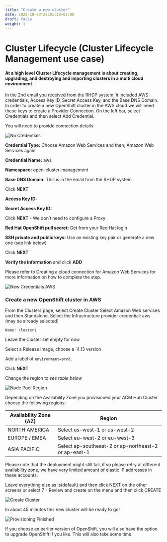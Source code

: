 ```yaml
---
title: "Create a new cluster"
date: 2023-10-23T22:01:13+02:00
draft: false
weight: 1
---
```


# Cluster Lifecycle (Cluster Lifecycle Management use case)

#### At a high level Cluster Lifecycle management is about creating, upgrading, and destroying and importing clusters in a multi cloud environment.

In the 2nd email you received from the RHDP system, it included AWS credentials, Access Key ID, Secret Access Key, and the Base DNS Domain.  In order to create a new OpenShift cluster in the AWS cloud we will need these keys to create a Provider Connection. On the left bar, select Credentials and then select Add Credential.

You will need to provide connection details

![No Credentials](/101_1.png)

**Credential Type:** Choose Amazon Web Services and then, Amazon Web Services again

**Credential Name:**  aws

**Namespace:** open-cluster-management

**Base DNS Domain:** This is in the email from the RHDP system

Click **NEXT**

**Access Key ID:** 

**Secret Access Key ID:** 

Click **NEXT** - We don’t need to configure a Proxy

**Red Hat OpenShift pull secret:**  Get from your Red Hat login

**SSH private and public keys:**  Use an existing key pair or generate a new one (see link below)

Click **NEXT**

**Verify the information** and click **ADD**

Please refer to Creating a cloud connection for Amazon Web Services for more information on how to complete the step.

![New Credentials AWS](/101_2.png)

### Create a new OpenShift cluster in AWS

From the Clusters page, select Create Cluster
Select Amazon Web services and then Standalone.
Select the Infrastructure provider credential: aws (may be already selected)

```Name: cluster1```

Leave the Cluster set empty for now

Select a Release Image, choose a `4.13 version

Add a label of `environment=prod.`

Click **NEXT**

Change the region to *see table below*

![Node Pool Region](/101_3.png)

Depending on the Availability Zone you provisioned your ACM Hub Cluster choose the following regions:

|Availability Zone (AZ) | Region |
|-------------|--------|
|NORTH AMERICA|Select us-west-1 or us-west-2|
|EUROPE / EMEA|Select eu-west-2 or eu-west-3|
|ASIA PACIFIC| Select ap-southeast-2 or ap-northeast-2 or ap-east-1|


Please note that the deployment might still fail, if so please retry at different availability
zone, we have very limited amount of elastic IP addresses in these accounts.

Leave everything else as is(default) and then click NEXT on the other screens or select 7 -
Review and create on the menu and then click CREATE

![Create Cluster](/101_4.png)

In about 45 minutes this new cluster will be ready to go!

![Provisioning Finished](/101_5.png)

If you choose an earlier version of OpenShift, you will also have the option to upgrade
OpenShift if you like. This will also take some time.